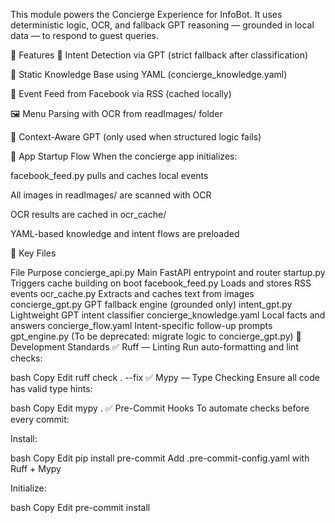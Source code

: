 This module powers the Concierge Experience for InfoBot. It uses deterministic logic, OCR, and fallback GPT reasoning — grounded in local data — to respond to guest queries.

🔧 Features
🧠 Intent Detection via GPT (strict fallback after classification)

📜 Static Knowledge Base using YAML (concierge_knowledge.yaml)

📅 Event Feed from Facebook via RSS (cached locally)

🖼️ Menu Parsing with OCR from readImages/ folder

🧭 Context-Aware GPT (only used when structured logic fails)

🚀 App Startup Flow
When the concierge app initializes:

facebook_feed.py pulls and caches local events

All images in readImages/ are scanned with OCR

OCR results are cached in ocr_cache/

YAML-based knowledge and intent flows are preloaded

📁 Key Files

File	Purpose
concierge_api.py	Main FastAPI entrypoint and router
startup.py	Triggers cache building on boot
facebook_feed.py	Loads and stores RSS events
ocr_cache.py	Extracts and caches text from images
concierge_gpt.py	GPT fallback engine (grounded only)
intent_gpt.py	Lightweight GPT intent classifier
concierge_knowledge.yaml	Local facts and answers
concierge_flow.yaml	Intent-specific follow-up prompts
gpt_engine.py	(To be deprecated: migrate logic to concierge_gpt.py)
🧪 Development Standards
✅ Ruff — Linting
Run auto-formatting and lint checks:

bash
Copy
Edit
ruff check . --fix
✅ Mypy — Type Checking
Ensure all code has valid type hints:

bash
Copy
Edit
mypy .
✅ Pre-Commit Hooks
To automate checks before every commit:

Install:

bash
Copy
Edit
pip install pre-commit
Add .pre-commit-config.yaml with Ruff + Mypy

Initialize:

bash
Copy
Edit
pre-commit install